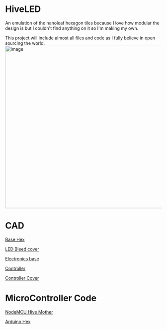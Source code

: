 # HiveLED
An emulation of the nanoleaf hexagon tiles because I love how modular the design is but I couldn't find anything on it so I'm making my own.

This project will include almost all files and code as I fully believe in open sourcing the world.
<img width="522" alt="image" src="https://user-images.githubusercontent.com/64546287/131909341-9e70a783-6f5f-42f5-a034-9b0f13f3220c.png">

# CAD
[Base Hex](Hex.stl)

[LED Bleed cover](Bleedcover.stl)

[Electronics base](ElectronicsCabin.stl)

[Controller](Controller.stl)

[Controller Cover](ControllerTop.stl)

# MicroController Code
[NodeMCU Hive Mother](hex_controllerTest.ino)

[Arduino Hex](hex_nanoTest.ino)
